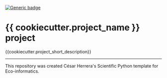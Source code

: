 [![Generic badge](https://img.shields.io/badge/Version-{{cookiecutter.version}}-<green>.svg)](https://shields.io/)

{{ cookiecutter.project_name }} project
===========

{{cookiecutter.project_short_description}}


----
This repository was created César Herrera's Scientific Python template for Eco-informatics.